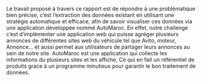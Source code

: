 Le travail proposé à travers ce rapport est de répondre à une problématique 
bien précise, c’est l’extraction des données existant en utilisant une stratégie 
automatique et efficace, afin de savoir visualiser ces données via une application 
développée nommé AutoMaroc.
En effet, notre challenge c’est d’implémenter une application web qui puisse 
agréger plusieurs annonces de différentes sites web du véhicule tel que Avito, 
moteur, Annonce… et aussi permet aux utilisateurs de partager leurs annonces au 
sein de notre site. AutoMaroc est une application qui collecte les informations du 
plusieurs sites et les affiche, Ce qui en fait un référentiel de produits grace à un 
programme minutieux pour garantir le bon traitement de données.
